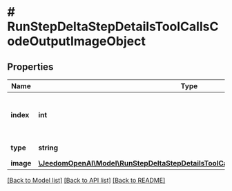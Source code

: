 # # RunStepDeltaStepDetailsToolCallsCodeOutputImageObject

## Properties

Name | Type | Description | Notes
------------ | ------------- | ------------- | -------------
**index** | **int** | The index of the output in the outputs array. |
**type** | **string** | Always &#x60;image&#x60;. |
**image** | [**\JeedomOpenAI\Model\RunStepDeltaStepDetailsToolCallsCodeOutputImageObjectImage**](RunStepDeltaStepDetailsToolCallsCodeOutputImageObjectImage.md) |  | [optional]

[[Back to Model list]](../../README.md#models) [[Back to API list]](../../README.md#endpoints) [[Back to README]](../../README.md)
